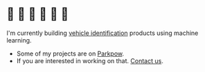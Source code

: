 # 🚙 🚗 🚕 🚛 🚚 🛵

I'm currently building [vehicle identification](https://platerecognizer.com/) products using machine learning.
- Some of my projects are on [Parkpow](https://github.com/parkpow/).
- If you are interested in working on that. [Contact us](https://platerecognizer.com/contact/).
